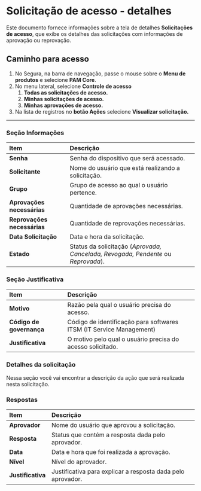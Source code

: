 # Solicitação de acesso - detalhes

Este documento fornece informações sobre a tela de detalhes **Solicitações de acesso**, que exibe os detalhes das solicitações com informações de aprovação ou reprovação.

## Caminho para acesso

1. No Segura, na barra de navegação, passe o mouse sobre o **Menu de produtos** e selecione **PAM Core**.  
2. No menu lateral, selecione **Controle de acesso**  
   1. **Todas as solicitações de acesso.**  
   2. **Minhas solicitações de acesso.**  
   3. **Minhas aprovações de acesso.**  
3. Na lista de registros no **botão Ações** selecione **Visualizar solicitação.**

---
### Seção Informações

| **Item** | **Descrição** |
| :---- | :---- |
| **Senha** | Senha do dispositivo que será acessado. |
| **Solicitante** | Nome do usuário que está realizando a solicitação. |
| **Grupo** | Grupo de acesso ao qual o usuário pertence. |
| **Aprovações necessárias** | Quantidade de aprovações necessárias. |
| **Reprovações necessárias** | Quantidade de reprovações necessárias. |
| **Data Solicitação** | Data e hora da solicitação. |
| **Estado** | Status da solicitação (*Aprovada, Cancelada, Revogada, Pendente* ou *Reprovada*). |

### Seção Justificativa

| **Item** | **Descrição** |
| :---- | :---- |
| **Motivo** | Razão pela qual o usuário precisa do acesso. |
| **Código de governança** | Código de identificação para softwares ITSM (IT Service Management) |
| **Justificativa** | O motivo pelo qual o usuário precisa do acesso solicitado. |

### Detalhes da solicitação

Nessa seção você vai encontrar a descrição da ação que será realizada nesta solicitação.

### Respostas

| **Item** | **Descrição** |
| :---- | :---- |
| **Aprovador** | Nome do usuário que aprovou a solicitação. |
| **Resposta** | Status que contém a resposta dada pelo aprovador. |
| **Data** | Data e hora que foi realizada a aprovação. |
| **Nível** | Nível do aprovador. |
| **Justificativa** | Justificativa para explicar a resposta dada pelo aprovador. |